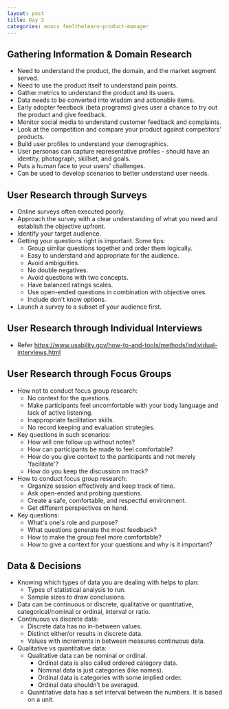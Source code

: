 ```yaml
---
layout: post
title: Day 2
categories: moocs feelthelearn-product-manager
---
```


## Gathering Information & Domain Research

* Need to understand the product, the domain, and the market segment served.
* Need to use the product itself to understand pain points.
* Gather metrics to understand the product and its users.
* Data needs to be converted into wisdom and actionable items.
* Early adopter feedback (beta programs) gives user a chance to try out the product and give feedback.
* Monitor social media to understand customer feedback and complaints.
* Look at the competition and compare your product against competitors' products.
* Build user profiles to understand your demographics.
* User personas can capture representative profiles - should have an identity, photograph, skillset, and goals.
* Puts a human face to your users' challenges.
* Can be used to develop scenarios to better understand user needs.

## User Research through Surveys

* Online surveys often executed poorly.
* Approach the survey with a clear understanding of what you need and establish the objective upfront.
* Identify your target audience.
* Getting your questions right is important. Some tips:
  * Group similar questions together and order them logically.
  * Easy to understand and appropriate for the audience.
  * Avoid ambiguities.
  * No double negatives.
  * Avoid questions with two concepts.
  * Have balanced ratings scales.
  * Use open-ended questions in combination with objective ones.
  * Include don't know options.
* Launch a survey to a subset of your audience first.

## User Research through Individual Interviews

* Refer https://www.usability.gov/how-to-and-tools/methods/individual-interviews.html

## User Research through Focus Groups

* How not to conduct focus group research:
  * No context for the questions.
  * Make participants feel uncomfortable with your body language and lack of active listening.
  * Inappropriate facilitation skills.
  * No record keeping and evaluation strategies.
* Key questions in such scenarios:
  * How will one follow up without notes?
  * How can participants be made to feel comfortable?
  * How do you give context to the participants and not merely 'facilitate'?
  * How do you keep the discussion on track?
* How to conduct focus group research:
  * Organize session effectively and keep track of time.
  * Ask open-ended and probing questions.
  * Create a safe, comfortable, and respectful environment.
  * Get different perspectives on hand.
* Key questions:
  * What's one's role and purpose?
  * What questions generate the most feedback?
  * How to make the group feel more comfortable?
  * How to give a context for your questions and why is it important?

## Data & Decisions

* Knowing which types of data you are dealing with helps to plan:
  * Types of statistical analysis to run.
  * Sample sizes to draw conclusions.
* Data can be continuous or discrete, qualitative or quantitative, categorical/nominal or ordinal, interval or ratio.
* Continuous vs discrete data:
  * Discrete data has no in-between values.
  * Distinct either/or results in discrete data.
  * Values with increments in between measures continuous data.
* Qualitative vs quantitative data:
  * Qualitative data can be nominal or ordinal.
    * Ordinal data is also called ordered category data.
    * Nominal data is just categories (like names).
    * Ordinal data is categories with some implied order.
    * Ordinal data shouldn’t be averaged.
  * Quantitative data has a set interval between the numbers. It is based on a unit.

